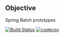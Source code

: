 ## Objective

Spring Batch prototypes

[![Build Status](https://travis-ci.com/jamesrwoodruff/SpringBatchPrototypes.svg?branch=master)](https://travis-ci.com/jamesrwoodruff/SpringBatchPrototypes)
[![codecov](https://codecov.io/gh/jamesrwoodruff/SpringBatchPrototypes/branch/master/graph/badge.svg)](https://codecov.io/gh/jamesrwoodruff/SpringBatchPrototypes)
